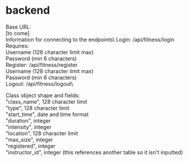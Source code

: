 # backend

Base URL:\
[to come]\
Information for connecting to the endpoints\ 
Login: /api/fitness/login\
Requires:\
Username (128 character limit max)\
Password (min 6 characters)\
Register: /api/fitness/register\
Username (128 character limit max)\
Password (min 6 characters)\
Logout: /api/fitness/logout\

Class object shape and fields:\
"class_name", 128 character limit \
"type", 128 character limit\
"start_time", date and time format\
"duration", integer\
"intensity", integer\
"location", 128 character limit\
"max_size", integer\
"registered", integer\
"instructor_id", integer (this references another table so it isn't inputted)